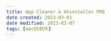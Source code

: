 ```yaml
---
title: App Cleaner & Uninstaller PRO
date created: 2023-03-01
date modified: 2023-03-07
tags: [macOS软件]
---
```

